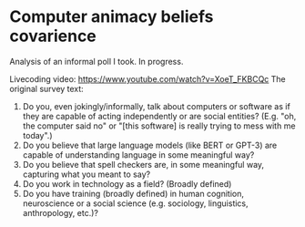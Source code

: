 # Computer animacy beliefs covarience
 Analysis of an informal poll I took. In progress.

Livecoding video: https://www.youtube.com/watch?v=XoeT_FKBCQc
The original survey text: 

1. Do you, even jokingly/informally, talk about computers or software as if they are capable of acting independently or are social entities? (E.g. "oh, the computer said no" or "[this software] is really trying to mess with me today".)
2. Do you believe that large language models (like BERT or GPT-3) are capable of understanding language in some meaningful way? 
3. Do you believe that spell checkers are, in some meaningful way, capturing what you meant to say?
4. Do you work in technology as a field? (Broadly defined)
5. Do you have training (broadly defined) in human cognition, neuroscience or a social science (e.g. sociology, linguistics, anthropology, etc.)? 
